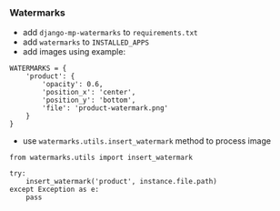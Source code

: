 ### Watermarks

* add `django-mp-watermarks` to `requirements.txt`
* add `watermarks` to `INSTALLED_APPS`
* add images using example:
```
WATERMARKS = {
    'product': {
        'opacity': 0.6,
        'position_x': 'center',
        'position_y': 'bottom',
        'file': 'product-watermark.png'
    }
}
```
* use `watermarks.utils.insert_watermark` method to process image
```
from watermarks.utils import insert_watermark
 
try:
    insert_watermark('product', instance.file.path)
except Exception as e:
    pass
```
